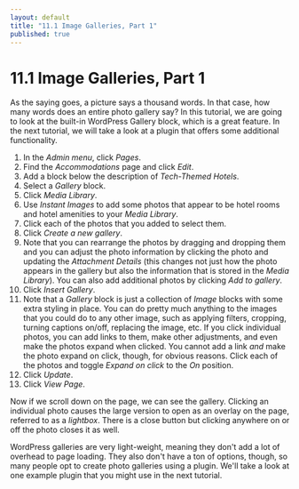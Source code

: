 ```yaml
---
layout: default
title: "11.1 Image Galleries, Part 1"
published: true
---
```


# 11.1 Image Galleries, Part 1

As the saying goes, a picture says a thousand words. In that case, how many words does an entire photo gallery say? In this tutorial, we are going to look at the built-in WordPress Gallery block, which is a great feature. In the next tutorial, we will take a look at a plugin that offers some additional functionality.

1. In the _Admin menu_, click _Pages_.
2. Find the _Accommodations_ page and click _Edit_.
3. Add a block below the description of _Tech-Themed Hotels_.
4. Select a _Gallery_ block.
5. Click _Media Library_.
6. Use _Instant Images_ to add some photos that appear to be hotel rooms and hotel amenities to your _Media Library_.
7. Click each of the photos that you added to select them.
8. Click _Create a new gallery_.
9. Note that you can rearrange the photos by dragging and dropping them and you can adjust the photo information by clicking the photo and updating the _Attachment Details_ (this changes not just how the photo appears in the gallery but also the information that is stored in the _Media Library_). You can also add additional photos by clicking _Add to gallery_.
10. Click _Insert Gallery_.
11. Note that a _Gallery_ block is just a collection of _Image_ blocks with some extra styling in place. You can do pretty much anything to the images that you could do to any other image, such as applying filters, cropping, turning captions on/off, replacing the image, etc. If you click individual photos, you can add links to them, make other adjustments, and even make the photos expand when clicked. You cannot add a link _and_ make the photo expand on click, though, for obvious reasons. Click each of the photos and toggle _Expand on click_ to the _On_ position.
12. Click _Update_.
13. Click _View Page_.

Now if we scroll down on the page, we can see the gallery. Clicking an individual photo causes the large version to open as an overlay on the page, referred to as a _lightbox_. There is a close button but clicking anywhere on or off the photo closes it as well.

WordPress galleries are very light-weight, meaning they don't add a lot of overhead to page loading. They also don't have a ton of options, though, so many people opt to create photo galleries using a plugin. We'll take a look at one example plugin that you might use in the next tutorial.
